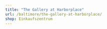 ```yaml
---
title: "The Gallery at Harborplace"
url: /baltimore/the-gallery-at-harborplace/
shop: Einkaufszentrum
---
```

